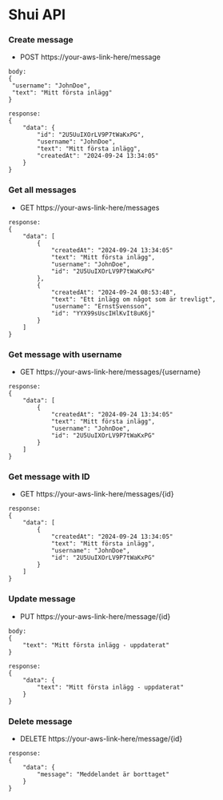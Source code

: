 # Shui API

### Create message

- POST https://your-aws-link-here/message

```
body:
{ 
 "username": "JohnDoe", 
 "text": "Mitt första inlägg"
}
```

```
response:
{
	"data": {
		"id": "2U5UuIXOrLV9P7tWaKxPG",
		"username": "JohnDoe",
		"text": "Mitt första inlägg",
		"createdAt": "2024-09-24 13:34:05"
	}
}
```

### Get all messages

- GET https://your-aws-link-here/messages

```
response:
{
	"data": [
		{
			"createdAt": "2024-09-24 13:34:05"
			"text": "Mitt första inlägg",
			"username": "JohnDoe",
			"id": "2U5UuIXOrLV9P7tWaKxPG"
		},
		{
			"createdAt": "2024-09-24 08:53:48",
			"text": "Ett inlägg om något som är trevligt",
			"username": "ErnstSvensson",
			"id": "YYX99sUscIHlKvIt8uK6j"
		}
	]
}
```

### Get message with username

- GET https://your-aws-link-here/messages/{username}

```
response:
{
	"data": [
		{
			"createdAt": "2024-09-24 13:34:05"
			"text": "Mitt första inlägg",
			"username": "JohnDoe",
			"id": "2U5UuIXOrLV9P7tWaKxPG"
		}
	]
}
```

### Get message with ID

- GET https://your-aws-link-here/messages/{id}

```
response:
{
	"data": [
		{
			"createdAt": "2024-09-24 13:34:05"
			"text": "Mitt första inlägg",
			"username": "JohnDoe",
			"id": "2U5UuIXOrLV9P7tWaKxPG"
		}
	]
}
```

### Update message

- PUT https://your-aws-link-here/message/{id}

```
body:
{ 
	"text": "Mitt första inlägg - uppdaterat" 
}
```

```
response:
{
	"data": {
		"text": "Mitt första inlägg - uppdaterat"
	}
}
```

### Delete message

- DELETE https://your-aws-link-here/message/{id}

```
response:
{
	"data": {
		"message": "Meddelandet är borttaget"
	}
}
```
